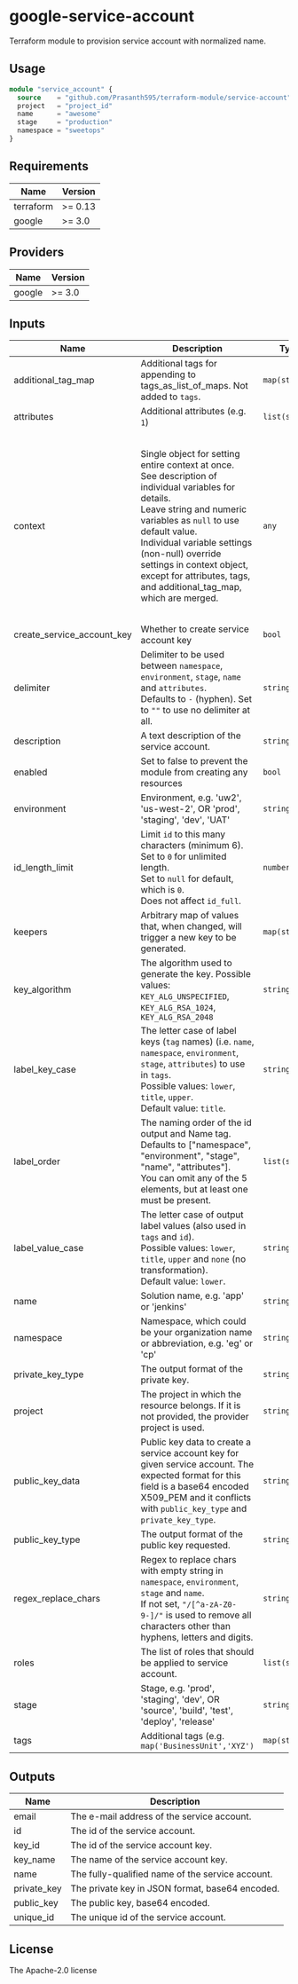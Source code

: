 # google-service-account

Terraform module to provision service account with normalized name.

## Usage

```terraform
module "service_account" {
  source    = "github.com/Prasanth595/terraform-module/service-account"
  project   = "project_id"
  name      = "awesome"
  stage     = "production"
  namespace = "sweetops"
}
```

<!--- BEGIN_TF_DOCS --->
## Requirements

| Name | Version |
|------|---------|
| terraform | >= 0.13 |
| google | >= 3.0 |

## Providers

| Name | Version |
|------|---------|
| google | >= 3.0 |

## Inputs

| Name | Description | Type | Default | Required |
|------|-------------|------|---------|:--------:|
| additional\_tag\_map | Additional tags for appending to tags\_as\_list\_of\_maps. Not added to `tags`. | `map(string)` | `{}` | no |
| attributes | Additional attributes (e.g. `1`) | `list(string)` | `[]` | no |
| context | Single object for setting entire context at once.<br>See description of individual variables for details.<br>Leave string and numeric variables as `null` to use default value.<br>Individual variable settings (non-null) override settings in context object,<br>except for attributes, tags, and additional\_tag\_map, which are merged. | `any` | <pre>{<br>  "additional_tag_map": {},<br>  "attributes": [],<br>  "delimiter": null,<br>  "enabled": true,<br>  "environment": null,<br>  "id_length_limit": null,<br>  "label_key_case": null,<br>  "label_order": [],<br>  "label_value_case": null,<br>  "name": null,<br>  "namespace": null,<br>  "regex_replace_chars": null,<br>  "stage": null,<br>  "tags": {}<br>}</pre> | no |
| create\_service\_account\_key | Whether to create service account key | `bool` | `true` | no |
| delimiter | Delimiter to be used between `namespace`, `environment`, `stage`, `name` and `attributes`.<br>Defaults to `-` (hyphen). Set to `""` to use no delimiter at all. | `string` | `null` | no |
| description | A text description of the service account. | `string` | `"Managed by Terraform"` | no |
| enabled | Set to false to prevent the module from creating any resources | `bool` | `null` | no |
| environment | Environment, e.g. 'uw2', 'us-west-2', OR 'prod', 'staging', 'dev', 'UAT' | `string` | `null` | no |
| id\_length\_limit | Limit `id` to this many characters (minimum 6).<br>Set to `0` for unlimited length.<br>Set to `null` for default, which is `0`.<br>Does not affect `id_full`. | `number` | `null` | no |
| keepers | Arbitrary map of values that, when changed, will trigger a new key to be generated. | `map(string)` | `null` | no |
| key\_algorithm | The algorithm used to generate the key. Possible values: `KEY_ALG_UNSPECIFIED`, `KEY_ALG_RSA_1024`, `KEY_ALG_RSA_2048` | `string` | `"KEY_ALG_RSA_2048"` | no |
| label\_key\_case | The letter case of label keys (`tag` names) (i.e. `name`, `namespace`, `environment`, `stage`, `attributes`) to use in `tags`.<br>Possible values: `lower`, `title`, `upper`.<br>Default value: `title`. | `string` | `"lower"` | no |
| label\_order | The naming order of the id output and Name tag.<br>Defaults to ["namespace", "environment", "stage", "name", "attributes"].<br>You can omit any of the 5 elements, but at least one must be present. | `list(string)` | `null` | no |
| label\_value\_case | The letter case of output label values (also used in `tags` and `id`).<br>Possible values: `lower`, `title`, `upper` and `none` (no transformation).<br>Default value: `lower`. | `string` | `null` | no |
| name | Solution name, e.g. 'app' or 'jenkins' | `string` | `null` | no |
| namespace | Namespace, which could be your organization name or abbreviation, e.g. 'eg' or 'cp' | `string` | `null` | no |
| private\_key\_type | The output format of the private key. | `string` | `"TYPE_GOOGLE_CREDENTIALS_FILE"` | no |
| project | The project in which the resource belongs. If it is not provided, the provider project is used. | `string` | `null` | no |
| public\_key\_data | Public key data to create a service account key for given service account. The expected format for this field is a base64 encoded X509\_PEM and it conflicts with `public_key_type` and `private_key_type`. | `string` | `null` | no |
| public\_key\_type | The output format of the public key requested. | `string` | `"TYPE_X509_PEM_FILE"` | no |
| regex\_replace\_chars | Regex to replace chars with empty string in `namespace`, `environment`, `stage` and `name`.<br>If not set, `"/[^a-zA-Z0-9-]/"` is used to remove all characters other than hyphens, letters and digits. | `string` | `null` | no |
| roles | The list of roles that should be applied to service account. | `list(string)` | `[]` | no |
| stage | Stage, e.g. 'prod', 'staging', 'dev', OR 'source', 'build', 'test', 'deploy', 'release' | `string` | `null` | no |
| tags | Additional tags (e.g. `map('BusinessUnit','XYZ')` | `map(string)` | `{}` | no |

## Outputs

| Name | Description |
|------|-------------|
| email | The e-mail address of the service account. |
| id | The id of the service account. |
| key\_id | The id of the service account key. |
| key\_name | The name of the service account key. |
| name | The fully-qualified name of the service account. |
| private\_key | The private key in JSON format, base64 encoded. |
| public\_key | The public key, base64 encoded. |
| unique\_id | The unique id of the service account. |

<!--- END_TF_DOCS --->

## License
The Apache-2.0 license
